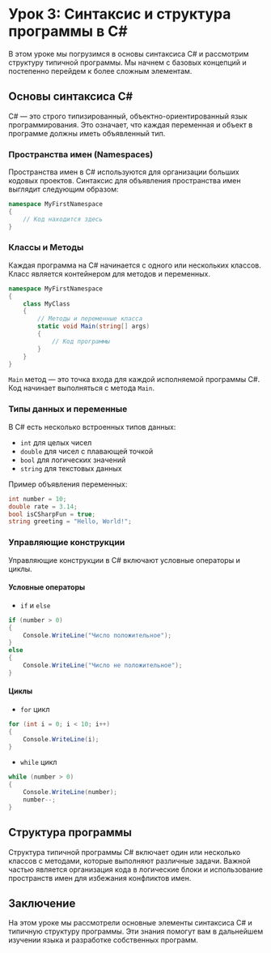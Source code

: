 # Урок 3: Синтаксис и структура программы в C#

В этом уроке мы погрузимся в основы синтаксиса C# и рассмотрим структуру типичной программы. Мы начнем с базовых концепций и постепенно перейдем к более сложным элементам.

## Основы синтаксиса C#

C# — это строго типизированный, объектно-ориентированный язык программирования. Это означает, что каждая переменная и объект в программе должны иметь объявленный тип.

### Пространства имен (Namespaces)

Пространства имен в C# используются для организации больших кодовых проектов. Синтаксис для объявления пространства имен выглядит следующим образом:

```csharp
namespace MyFirstNamespace
{
    // Код находится здесь
}
```

### Классы и Методы

Каждая программа на C# начинается с одного или нескольких классов. Класс является контейнером для методов и переменных.

```csharp
namespace MyFirstNamespace
{
    class MyClass
    {
        // Методы и переменные класса
        static void Main(string[] args)
        {
            // Код программы
        }
    }
}
```

`Main` метод — это точка входа для каждой исполняемой программы C#. Код начинает выполняться с метода `Main`.

### Типы данных и переменные

В C# есть несколько встроенных типов данных:

- `int` для целых чисел
- `double` для чисел с плавающей точкой
- `bool` для логических значений
- `string` для текстовых данных

Пример объявления переменных:

```csharp
int number = 10;
double rate = 3.14;
bool isCSharpFun = true;
string greeting = "Hello, World!";
```

### Управляющие конструкции

Управляющие конструкции в C# включают условные операторы и циклы.

#### Условные операторы

- `if` и `else`

```csharp
if (number > 0)
{
    Console.WriteLine("Число положительное");
}
else
{
    Console.WriteLine("Число не положительное");
}
```

#### Циклы

- `for` цикл

```csharp
for (int i = 0; i < 10; i++)
{
    Console.WriteLine(i);
}
```

- `while` цикл

```csharp
while (number > 0)
{
    Console.WriteLine(number);
    number--;
}
```

## Структура программы

Структура типичной программы C# включает один или несколько классов с методами, которые выполняют различные задачи. Важной частью является организация кода в логические блоки и использование пространств имен для избежания конфликтов имен.

## Заключение

На этом уроке мы рассмотрели основные элементы синтаксиса C# и типичную структуру программы. Эти знания помогут вам в дальнейшем изучении языка и разработке собственных программ.
